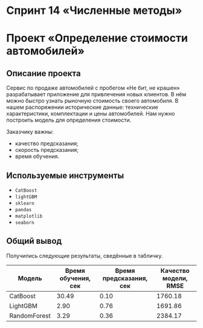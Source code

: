 # Спринт 14 «Численные методы»


# Проект «Определение стоимости автомобилей»


## Описание проекта

Сервис по продаже автомобилей с пробегом «Не бит, не крашен» разрабатывает приложение для привлечения новых клиентов. В
нём можно быстро узнать рыночную стоимость своего автомобиля. В нашем распоряжении исторические данные: технические
характеристики, комплектации и цены автомобилей. Нам нужно построить модель для определения стоимости.

Заказчику важны:
- качество предсказания;
- скорость предсказания;
- время обучения.


## Используемые инструменты

- `CatBoost`
- `lightGBM`
- `sklearn`
- `pandas`
- `matplotlib`
- `seaborn`


## Общий вывод

Получились следующие результаты, сведённые в табличку.

| Модель       | Время обучения, сек | Время предсказания, сек | Качество модели, RMSE |
|--------------|---------------------|-------------------------|-----------------------|
| CatBoost     | 30.49               | 0.10                    | 1760.18               |
| LightGBM     | 2.90                | 0.76                    | 1691.86               |
| RandomForest | 3.29                | 0.36                    | 2384.17               |
